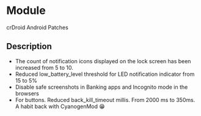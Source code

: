 # Module
crDroid Android Patches
## Description

- The count of notification icons displayed on the lock screen has been increased from 5 to 10.
- Reduced low_battery_level threshold for LED notification indicator from 15 to 5%
- Disable safe screenshots in Banking apps and Incognito mode in the browsers
- For buttons. Reduced back_kill_timeout millis. From 2000 ms to 350ms. A habit back with CyanogenMod 😁
